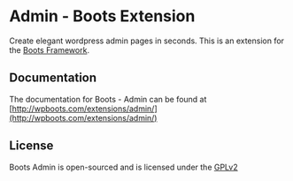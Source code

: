 Admin - Boots Extension
=====

Create elegant wordpress admin pages in seconds.
This is an extension for the [Boots Framework](http://wpboots.com).

## Documentation

The documentation for Boots - Admin can be found at [http://wpboots.com/extensions/admin/](http://wpboots.com/extensions/admin/)

## License

Boots Admin is open-sourced and is licensed under the [GPLv2](http://www.gnu.org/licenses/gpl-2.0.html)